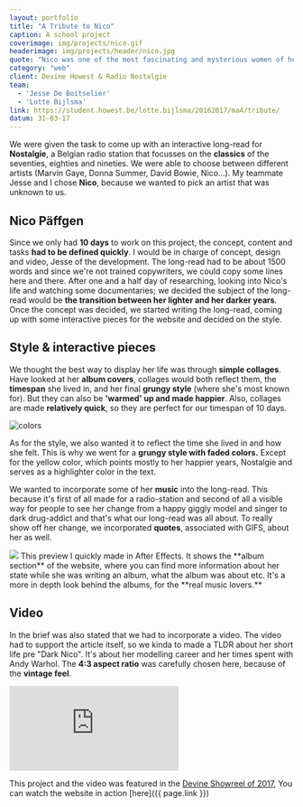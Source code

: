 ```yaml
---
layout: portfolio
title: "A Tribute to Nico"
caption: A school project
coverimage: img/projects/nico.gif
headerimage: img/projects/header/nico.jpg
quote: "Nico was one of the most fascinating and mysterious women of her time."
category: "web"
client: Devine Howest & Radio Nostalgie
team:
  - 'Jesse De Boitselier'
  - 'Lotte Bijlsma'
link: https://student.howest.be/lotte.bijlsma/20162017/ma4/tribute/
datum: 31-03-17
---
```


We were given the task to come up with an interactive long-read for **Nostalgie**, a Belgian radio station that focusses on the **classics** of the seventies, eighties and nineties. We were able to choose between different artists (Marvin Gaye, Donna Summer, David Bowie, Nico...). My teammate Jesse and I chose **Nico**, because we wanted to pick an artist that was unknown to us.


## Nico Päffgen

Since we only had **10 days** to work on this project, the concept, content and tasks **had to be defined quickly**. I would be in charge of concept, design and video, Jesse of the development. The long-read had to be about 1500 words and since we're not trained copywriters, we could copy some lines here and there. After one and a half day of researching, looking into Nico's life and watching some documentaries; we decided the subject of the long-read would be **the transition between her lighter and her darker years**. Once the concept was decided, we started writing the long-read, coming up with some interactive pieces for the website and decided on the style.


## Style & interactive pieces

We thought the best way to display her life was through **simple collages**. Have looked at her **album covers**, collages would both reflect them, the **timespan** she lived in, and her final **grungy style** (where she's most known for). But they can also be **'warmed' up and made happier**. Also, collages are made **relatively quick**, so they are perfect for our timespan of 10 days.

![colors](http://res.cloudinary.com/lottebijlsma/image/upload/v1504602282/Portfolio/Nico%20Paffgen/colors.png)


As for the style, we also wanted it to reflect the time she lived in and how she felt. This is why we went for a **grungy style with faded colors.** Except for the yellow color, which points mostly to her happier years, Nostalgie and serves as a highlighter color in the text.

We wanted to incorporate some of her **music** into the long-read. This because it's first of all made for a radio-station and second of all a visible way for people to see her change from a happy giggly model and singer to dark drug-addict and that's what our long-read was all about. To really show off her change, we incorporated **quotes**, associated with GIFS, about her as well.

<img src='../../../../../../../img/projects/gif/nico.gif' />
This preview I quickly made in After Effects. It shows the **album section** of the website, where you can find more information about her state while she was writing an album, what the album was about etc. It's a more in depth look behind the albums, for the **real music lovers.**


## Video
In the brief was also stated that we had to incorporate a video. The video had to support the article itself, so we kinda to made a TLDR about her short life pre "Dark Nico". It's about her modelling career and her times spent with Andy Warhol. The **4:3 aspect ratio** was carefully chosen here, because of the **vintage feel**.

<iframe class="vimeo" src="https://player.vimeo.com/video/210906100" frameborder="0" webkitallowfullscreen mozallowfullscreen allowfullscreen></iframe>




This project and the video was featured in the [Devine Showreel of 2017](https://vimeo.com/231826598),
You can watch the website in action [here]({{ page.link }})
